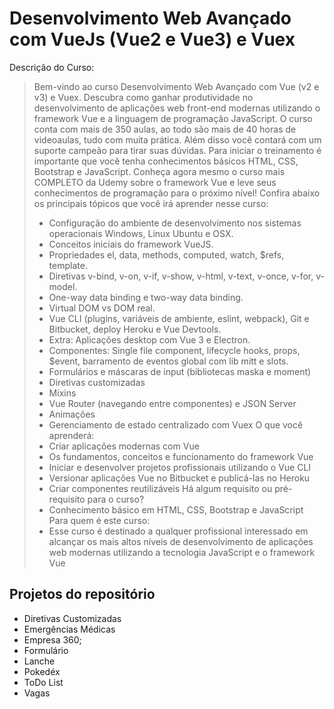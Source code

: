 # Desenvolvimento Web Avançado com VueJs (Vue2 e Vue3) e Vuex

Descrição do Curso:

> Bem-vindo ao curso Desenvolvimento Web Avançado com Vue (v2 e v3) e Vuex.
> Descubra como ganhar produtividade no desenvolvimento de aplicações web front-end modernas utilizando o framework Vue e a linguagem de programação JavaScript.
> O curso conta com mais de 350 aulas, ao todo são mais de 40 horas de videoaulas, tudo com muita prática. Além disso você contará com um suporte campeão para tirar suas dúvidas.
> Para iniciar o treinamento é importante que você tenha conhecimentos básicos HTML, CSS, Bootstrap e JavaScript.
> Conheça agora mesmo o curso mais COMPLETO da Udemy sobre o framework Vue e leve seus conhecimentos de programação para o próximo nível!
> Confira abaixo os principais tópicos que você irá aprender nesse curso:
> - Configuração do ambiente de desenvolvimento nos sistemas operacionais Windows, Linux Ubuntu e OSX.
> - Conceitos iniciais do framework VueJS.
> - Propriedades el, data, methods, computed, watch, $refs, template.
> - Diretivas v-bind, v-on, v-if, v-show, v-html, v-text, v-once, v-for, v-model.
> - One-way data binding e two-way data binding.
> - Virtual DOM vs DOM real.
> - Vue CLI (plugins, variáveis de ambiente, eslint, webpack), Git e Bitbucket, deploy Heroku e Vue Devtools.
> - Extra: Aplicações desktop com Vue 3 e Electron.
> - Componentes: Single file component, lifecycle hooks, props, $event, barramento de eventos global com lib mitt e slots.
> - Formulários e máscaras de input (bibliotecas maska e moment)
> - Diretivas customizadas
> - Mixins
> - Vue Router (navegando entre componentes) e JSON Server
> - Animações
> - Gerenciamento de estado centralizado com Vuex
> O que você aprenderá:
> - Criar aplicações modernas com Vue
> - Os fundamentos, conceitos e funcionamento do framework Vue
> - Iniciar e desenvolver projetos profissionais utilizando o Vue CLI
> - Versionar aplicações Vue no Bitbucket e publicá-las no Heroku
> - Criar componentes reutilizáveis
> Há algum requisito ou pré-requisito para o curso?
> - Conhecimento básico em HTML, CSS, Bootstrap e JavaScript
> Para quem é este curso:
> - Esse curso é destinado a qualquer profissional interessado em alcançar os mais altos níveis de desenvolvimento de aplicações web modernas utilizando a tecnologia JavaScript e o framework Vue

## Projetos do repositório

- Diretivas Customizadas
- Emergências Médicas
- Empresa 360;
- Formulário
- Lanche
- Pokedéx
- ToDo List
- Vagas
